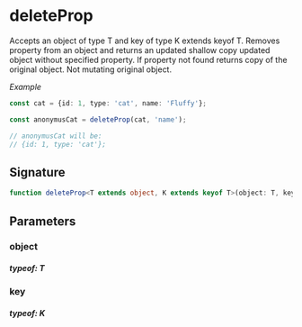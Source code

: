 

# deleteProp

Accepts an object of type T and key of type K extends keyof T.Removes property from an object and returns an updated shallow copy updated object without specified property.If property not found returns copy of the original object.Not mutating original object.

*Example*

```TypeScript
const cat = {id: 1, type: 'cat', name: 'Fluffy'};const anonymusCat = deleteProp(cat, 'name');// anonymusCat will be:// {id: 1, type: 'cat'};
```


## Signature

```TypeScript
function deleteProp<T extends object, K extends keyof T>(object: T, key: K): Omit<T, K>
```
## Parameters

### object
 ##### typeof: T

### key
 ##### typeof: K

